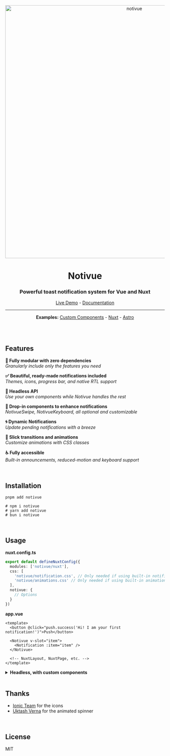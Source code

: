 <div align="center">

<img src="https://cdn.smastrom.io/notivue-readme.svg" width="800" height="auto" alt="notivue" />

<br />

# Notivue

### Powerful toast notification system for Vue and Nuxt

[Live Demo](https://notivue.smastrom.io) - [Documentation](https://notivuedocs.netlify.app)

---

**Examples:** [Custom Components](https://stackblitz.com/edit/vitejs-vite-9jkh73?file=src%2Fcomponents%2FPage.vue) -
[Nuxt](https://stackblitz.com/edit/nuxt-starter-fnhcmx?file=pages%2Findex.vue) -
[Astro](https://stackblitz.com/edit/withastro-astro-qyesvk?file=src%2Fcomponents%2FVueComponent.vue)

<br />

</div>

<br />

## Features

**🧬 Fully modular with zero dependencies**  
_Granularly include only the features you need_

**✅ Beautiful, ready-made notifications included**  
_Themes, icons, progress bar, and native RTL support_

**🧩 Headless API**  
_Use your own components while Notivue handles the rest_

**💊 Drop-in components to enhance notifications**  
_NotivueSwipe, NotivueKeyboard, all optional and customizable_

**🌀 Dynamic Notifications**  
_Update pending notifications with a breeze_

**🎢 Slick transitions and animations**  
_Customize animations with CSS classes_

**♿️ Fully accessible**  
_Built-in announcements, reduced-motion and keyboard support_

<br />

## Installation

```shell
pnpm add notivue

# npm i notivue
# yarn add notivue
# bun i notivue
```

<br />

## Usage

**nuxt.config.ts**

```ts
export default defineNuxtConfig({
  modules: ['notivue/nuxt'],
  css: [
    'notivue/notification.css', // Only needed if using built-in notifications
    'notivue/animations.css' // Only needed if using built-in animations
  ],
  notivue: {
    // Options
  }
})
```

**app.vue**

```vue
<template>
  <button @click="push.success('Hi! I am your first notification!')">Push</button>

  <Notivue v-slot="item">
    <Notification :item="item" />
  </Notivue>

  <!-- NuxtLayout, NuxtPage, etc. -->
</template>
```

<details>
<summary><strong>Headless, with custom components</strong></summary>

```vue
<template>
  <button @click="push.success('Hi! I am your first notification!')">Push</button>

  <Notivue v-slot="item">
    <!-- Your notification 👇 -->
    <div class="rounded-full flex py-2 pl-3 bg-slate-700 text-slate-50 text-sm">
      <p :role="item.ariaRole" :aria-live="item.ariaLive" aria-atomic="true">
        {{ item.message }}
      </p>

      <button
        @click="item.clear"
        aria-label="Dismiss"
        class="pl-3 pr-2 hover:text-red-300 transition-colors"
        tabindex="-1"
      >
        <svg
          xmlns="http://www.w3.org/2000/svg"
          viewBox="0 0 20 20"
          fill="currentColor"
          class="w-5 h-5"
          aria-hidden="true"
        >
          <path
            d="M10 18a8 8 0 100-16 8 8 0 000 16zM8.28 7.22a.75.75 0 00-1.06 1.06L8.94 10l-1.72 1.72a.75.75 0 101.06 1.06L10 11.06l1.72 1.72a.75.75 0 101.06-1.06L11.06 10l1.72-1.72a.75.75 0 00-1.06-1.06L10 8.94 8.28 7.22z"
          />
        </svg>
      </button>
    </div>
  </Notivue>

  <!-- RouterView, etc. -->
</template>
```

</details>

<br />

## Thanks

- [Ionic Team](https://ionic.io/) for the icons
- [Uktash Verna](https://github.com/n3r4zzurr0) for the animated spinner

<br />

## License

MIT
